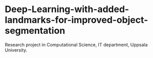 # Deep-Learning-with-added-landmarks-for-improved-object-segmentation
Research project in Computational Science, IT department, Uppsala University.
